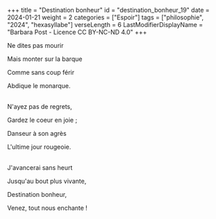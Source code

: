 +++
title = "Destination bonheur"
id = "destination_bonheur_19"
date = 2024-01-21
weight = 2
categories = ["Espoir"]
tags = ["philosophie", "2024", "hexasyllabe"]
verseLength = 6
LastModifierDisplayName = "Barbara Post - Licence CC BY-NC-ND 4.0"
+++

Ne dites pas mourir

Mais monter sur la barque

Comme sans coup férir

Abdique le monarque.

 \
N'ayez pas de regrets,

Gardez le coeur en joie ;

Danseur à son agrès

L'ultime jour rougeoie.

 \
J'avancerai sans heurt

Jusqu'au bout plus vivante,

Destination bonheur,

Venez, tout nous enchante !

